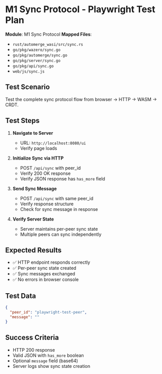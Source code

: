 # M1 Sync Protocol - Playwright Test Plan

**Module**: M1 Sync Protocol
**Mapped Files**:
- `rust/automerge_wasi/src/sync.rs`
- `go/pkg/wazero/sync.go`
- `go/pkg/automerge/sync.go`
- `go/pkg/server/sync.go`
- `go/pkg/api/sync.go`
- `web/js/sync.js`

## Test Scenario

Test the complete sync protocol flow from browser → HTTP → WASM → CRDT.

## Test Steps

1. **Navigate to Server**
   - URL: `http://localhost:8080/ui`
   - Verify page loads

2. **Initialize Sync via HTTP**
   - POST `/api/sync` with peer_id
   - Verify 200 OK response
   - Verify JSON response has `has_more` field

3. **Send Sync Message**
   - POST `/api/sync` with same peer_id
   - Verify response structure
   - Check for sync message in response

4. **Verify Server State**
   - Server maintains per-peer sync state
   - Multiple peers can sync independently

## Expected Results

- ✅ HTTP endpoint responds correctly
- ✅ Per-peer sync state created
- ✅ Sync messages exchanged
- ✅ No errors in browser console

## Test Data

```json
{
  "peer_id": "playwright-test-peer",
  "message": ""
}
```

## Success Criteria

- HTTP 200 response
- Valid JSON with `has_more` boolean
- Optional `message` field (base64)
- Server logs show sync state creation
